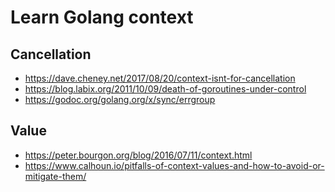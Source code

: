 Learn Golang context
====

## Cancellation

- https://dave.cheney.net/2017/08/20/context-isnt-for-cancellation
- https://blog.labix.org/2011/10/09/death-of-goroutines-under-control
- https://godoc.org/golang.org/x/sync/errgroup

## Value

- https://peter.bourgon.org/blog/2016/07/11/context.html
- https://www.calhoun.io/pitfalls-of-context-values-and-how-to-avoid-or-mitigate-them/
